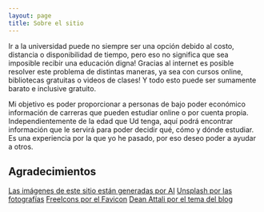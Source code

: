```yaml
---
layout: page
title: Sobre el sitio
---
```


Ir a la universidad puede no siempre ser una opción debido al costo, distancia o disponibilidad de tiempo, pero eso no significa que sea imposible recibir una educación digna! Gracias al internet es posible resolver este problema de distintas maneras, ya sea con cursos online, bibliotecas gratuitas o videos de clases! Y todo esto puede ser sumamente barato e inclusive gratuito. 

Mi objetivo es poder proporcionar a personas de bajo poder económico información de carreras que pueden estudiar online o por cuenta propia. 
Independientemente de la edad que Ud tenga, aquí podrá encontrar información que le servirá para poder decidir qué, cómo y dónde estudiar. 
Es una experiencia por la que yo he pasado, por eso deseo poder a ayudar a otros.

## Agradecimientos 
 [Las imágenes de este sitio están generadas por AI](https://beta.dreamstudio.ai/dream)
 [Unsplash por las fotografías](https://unsplash.com/)
 [FreeIcons por el Favicon](https://www.behance.net/freeicons47f6f)
 [Dean Attali por el tema del blog](https://github.com/daattali)

